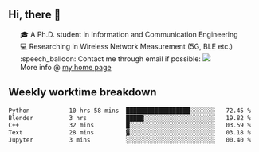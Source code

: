 <h2 > Hi, there 👋 </h3>

<div >
 <ul>
 🎓 A Ph.D. student in Information and Communication Engineering <br>
 💻 Researching in Wireless Network Measurement (5G, BLE etc.)<br>
 :speech_balloon: Contact me through email if possible: <a href="mailto:ethanjia@sjtu.edu.cn"><img src="https://img.shields.io/badge/-ethanjia@sjtu.edu.cn-c14438?style=plastic&logo=Gmail&logoColor=white&link=mailto:mailto:ethanjia@sjtu.edu.cn"></a> <br>
  More info @ <a href="https://haifengjia.github.io">my home page</a>
 </ul>
</div>

<h2 >
Weekly worktime breakdown
</h1>


<!--START_SECTION:waka-->

```txt
Python           10 hrs 58 mins  ██████████████████░░░░░░░   72.45 %
Blender          3 hrs           █████░░░░░░░░░░░░░░░░░░░░   19.82 %
C++              32 mins         █░░░░░░░░░░░░░░░░░░░░░░░░   03.59 %
Text             28 mins         ▓░░░░░░░░░░░░░░░░░░░░░░░░   03.18 %
Jupyter          3 mins          ░░░░░░░░░░░░░░░░░░░░░░░░░   00.40 %
```

<!--END_SECTION:waka-->


